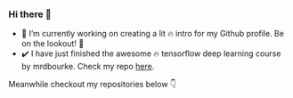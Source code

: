 ### Hi there 👋

<!--
**abhi8893/abhi8893** is a ✨ _special_ ✨ repository because its `README.md` (this file) appears on your GitHub profile.

Here are some ideas to get you started:

- 🔭 I’m currently working on ...
- 🌱 I’m currently learning ...
- 👯 I’m looking to collaborate on ...
- 🤔 I’m looking for help with ...
- 💬 Ask me about ...
- 📫 How to reach me: ...
- 😄 Pronouns: ...
- ⚡ Fun fact: ...
-->

- 🔭 I’m currently working on creating a lit :fire: intro for my Github profile. Be on the lookout! :eyes:
- ✔️ I have just finished the awesome 🔥 tensorflow deep learning course by mrdbourke. Check my repo [here](https://github.com/abhi8893/tensorflow-deep-learning-mrdbourke).

Meanwhile checkout my repositories below 👇
